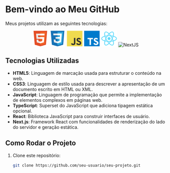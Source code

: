 # Bem-vindo ao Meu GitHub

Meus projetos utilizam as seguintes tecnologias:

<p align="center">
  <img src="https://raw.githubusercontent.com/devicons/devicon/master/icons/html5/html5-original.svg" alt="HTML5" width="50" height="50"/>
  <img src="https://raw.githubusercontent.com/devicons/devicon/master/icons/css3/css3-original.svg" alt="CSS3" width="50" height="50"/>
  <img src="https://raw.githubusercontent.com/devicons/devicon/master/icons/javascript/javascript-original.svg" alt="JavaScript" width="50" height="50"/>
  <img src="https://raw.githubusercontent.com/devicons/devicon/master/icons/typescript/typescript-original.svg" alt="TypeScript" width="50" height="50"/>
  <img src="https://raw.githubusercontent.com/devicons/devicon/master/icons/react/react-original.svg" alt="React" width="50" height="50"/>
  <img src="https://cdn.worldvectorlogo.com/logos/next-js.svg" alt="NextJS" width="50" height="50" style="background-color:white"/>

  
</p>

## Tecnologias Utilizadas

- **HTML5**: Linguagem de marcação usada para estruturar o conteúdo na web.
- **CSS3**: Linguagem de estilo usada para descrever a apresentação de um documento escrito em HTML ou XML.
- **JavaScript**: Linguagem de programação que permite a implementação de elementos complexos em páginas web.
- **TypeScript**: Superset do JavaScript que adiciona tipagem estática opcional.
- **React**: Biblioteca JavaScript para construir interfaces de usuário.
- **Next.js**: Framework React com funcionalidades de renderização do lado do servidor e geração estática.

## Como Rodar o Projeto

1. Clone este repositório:
   ```sh
   git clone https://github.com/seu-usuario/seu-projeto.git
